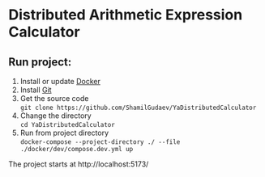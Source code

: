 # Distributed Arithmetic Expression Calculator

## Run project:
1) Install or update [Docker](https://docs.docker.com/engine/install/)
2) Install [Git](https://git-scm.com/downloads)
3) Get the source code  
```git clone https://github.com/ShamilGudaev/YaDistributedCalculator```
4) Change the directory  
```cd YaDistributedCalculator```
5) Run from project directory  
```docker-compose --project-directory ./ --file ./docker/dev/compose.dev.yml up```

The project starts at http://localhost:5173/
